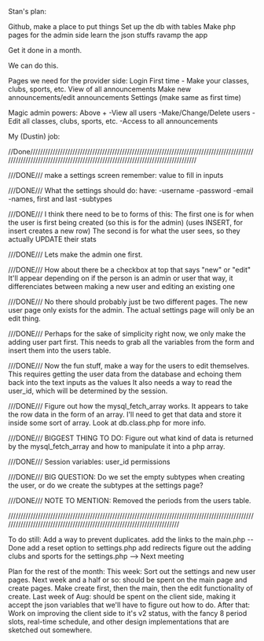 Stan's plan:

Github, make a place to put things
Set up the db with tables
Make php pages for the admin side
learn the json stuffs
ravamp the app

Get it done in a month.

We can do this.



Pages we need for the provider side:
Login
First time - Make your classes, clubs, sports, etc.
View of all announcements
Make new announcements/edit announcements
Settings (make same as first time)

Magic admin powers:
Above +
-View all users
-Make/Change/Delete users
-Edit all classes, clubs, sports, etc.
-Access to all announcements



My (Dustin) job:

//Done//////////////////////////////////////////////////////////////////////////////////////////////////////////////////////////////////////////////////////////////////////

///DONE///
make a settings screen
remember: value to fill in inputs

///DONE///
What the settings should do:
have:
-username
-password
-email
-names, first and last
-subtypes

///DONE///
I think there need to be to forms of this:
The first one is for when the user is first being created (so this is for the admin) (uses INSERT, for insert creates a new row)
The second is for what the user sees, so they actually UPDATE their stats

///DONE///
Lets make the admin one first.

///DONE///
How about there be a checkbox at top that says "new" or "edit"
It'll appear depending on if the person is an admin or user
that way, it differenciates between making a new user and editing an existing one

///DONE///
No there should probably just be two different pages. The new user page only exists for the admin. The actual settings page will only be an edit thing.

///DONE///
Perhaps for the sake of simplicity right now, we only make the adding user part first.
This needs to grab all the variables from the form and insert them into the users table.


///DONE///
Now the fun stuff, make a way for the users to edit themselves.
This requires getting the user data from the database and echoing them back into the text inputs as the values
It also needs a way to read the user_id, which will be determined by the session.

///DONE///
Figure out how the mysql_fetch_array works. It appears to take the row data in the form of an array.
I'll need to get that data and store it inside some sort of array.
Look at db.class.php for more info.

///DONE///
BIGGEST THING TO DO: Figure out what kind of data is returned by the mysql_fetch_array and how to manipulate it into a php array.

///DONE///
Session variables:
user_id
permissions

///DONE///
BIG QUESTION:
Do we set the empty subtypes when creating the user, or do we create the subtypes at the settings page?

///DONE///
NOTE TO MENTION:
Removed the periods from the users table.

////////////////////////////////////////////////////////////////////////////////////////////////////////////////////////////////////////////////////////////////////////

To do still:
Add a way to prevent duplicates.
add the links to the main.php -- Done
add a reset option to settings.php
add redirects
figure out the adding clubs and sports for the settings.php --> Next meeting

Plan for the rest of the month:
This week: Sort out the settings and new user pages.
Next week and a half or so: should be spent on the main page and create pages. Make create first, then the main, then the edit functionality of create.
Last week of Aug: should be spent on the client side, making it accept the json variables that we'll have to figure out how to do.
After that: Work on improving the client side to it's v2 status, with the fancy 8 period slots, real-time schedule, and other design implementations that are sketched out somewhere.


